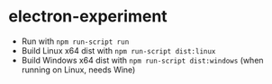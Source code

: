 # electron-experiment

* Run with `npm run-script run`
* Build Linux x64 dist with `npm run-script dist:linux`
* Build Windows x64 dist with `npm run-script dist:windows` (when running on Linux, needs Wine)
